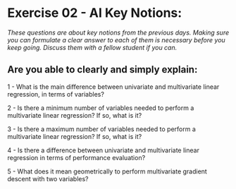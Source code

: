 # Exercise 02 - AI Key Notions: 

*These questions are about key notions from the previous days. Making sure you can formulate a clear answer to each of them is necessary before you keep going. Discuss them with a fellow student if you can.*

## Are you able to clearly and simply explain:

1 - What is the main difference between univariate and multivariate linear regression, in terms of variables? 

2 - Is there a minimum number of variables needed to perform a multivariate linear regression? If so, what is it?

3 - Is there a maximum number of variables needed to perform a multivariate linear regression? If so, what is it?

4 - Is there a difference between univariate and multivariate linear regression in terms of performance evaluation?

5 - What does it mean geometrically to perform multivariate gradient descent with two variables?

